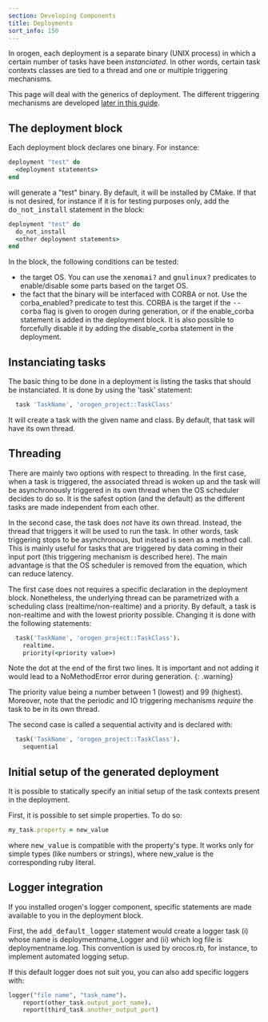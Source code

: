 ```yaml
---
section: Developing Components
title: Deployments
sort_info: 150
---
```


In orogen, each deployment is a separate binary (UNIX process) in which a
certain number of tasks have been _instanciated_. In other words, certain task
contexts classes are tied to a thread and one or multiple triggering mechanisms.

This page will deal with the generics of deployment. The different triggering
mechanisms are developed [later in this guide](triggering/index.html).

The deployment block
--------------------

Each deployment block declares one binary. For instance:

~~~ ruby
deployment "test" do
  <deployment statements>
end
~~~

will generate a "test" binary. By default, it will be installed by CMake. If
that is not desired, for instance if it is for testing purposes only, add the
<tt>do_not_install</tt> statement in the block:

~~~ ruby
deployment "test" do
  do_not_install
  <other deployment statements>
end
~~~

In the block, the following conditions can be tested:

 * the target OS. You can use the <tt>xenomai?</tt> and <tt>gnulinux?</tt>
   predicates to enable/disable some parts based on the target OS.
 * the fact that the binary will be interfaced with CORBA or not. Use the
   corba\_enabled? predicate to test this. CORBA is the target if the
   <tt>\-\-corba</tt> flag is given to orogen during generation, or if the
   enable\_corba statement is added in the deployment block. It is also possible
   to forcefully disable it by adding the disable\_corba statement in the
   deployment.

Instanciating tasks
-------------------

The basic thing to be done in a deployment is listing the tasks that should be
instanciated. It is done by using the 'task' statement:

~~~ ruby
  task 'TaskName', 'orogen_project::TaskClass'
~~~

It will create a task with the given name and class. By default, that task will
have its own thread.

Threading
---------

There are mainly two options with respect to threading. In the first case, when
a task is triggered, the associated thread is woken up and the task will be
asynchronously triggered in its own thread when the OS scheduler decides to do
so. It is the safest option (and the default) as the different tasks are made
independent from each other.

In the second case, the task does *not* have its own thread. Instead, the thread
that triggers it will be used to run the task. In other words, task triggering
stops to be asynchronous, but instead is seen as a method call. This is mainly
useful for tasks that are triggered by data coming in their input port (this
triggering mechanism is described here). The main advantage is that the OS
scheduler is removed from the equation, which can reduce latency.

The first case does not requires a specific declaration in the deployment block.
Nonetheless, the underlying thread can be parametrized with a scheduling class
(realtime/non-realtime) and a priority. By default, a task is non-realtime and
with the lowest priority possible. Changing it is done with the following
statements:

~~~ ruby
  task('TaskName', 'orogen_project::TaskClass').
    realtime.
    priority(<priority value>)
~~~

Note the dot at the end of the first two lines. It is important and not adding
it would lead to a NoMethodError error during generation.
{: .warning}

The priority value being a number between 1 (lowest) and 99 (highest).
Moreover, note that the periodic and IO triggering mechanisms _require_ the task
to be in its own thread.

The second case is called a sequential activity and is declared with:

~~~ ruby
  task('TaskName', 'orogen_project::TaskClass').
    sequential
~~~

Initial setup of the generated deployment
-----------------------------------------

It is possible to statically specify an initial setup of the task contexts
present in the deployment.

First, it is possible to set simple properties. To do so:

~~~ ruby
my_task.property = new_value
~~~

where <tt>new_value</tt> is compatible with the property's type. It works only
for simple types (like numbers or strings), where new_value is the corresponding
ruby literal.

Logger integration
------------------

If you installed orogen's logger component, specific statements are made
available to you in the deployment block.

First, the <tt>add\_default\_logger</tt> statement would create a logger task
(i) whose name is deploymentname\_Logger and (ii) which log file is
deploymentname.log. This convention is used by orocos.rb, for instance, to
implement automated logging setup.

If this default logger does not suit you, you can also add specific loggers
with:

~~~ ruby
logger("file name", "task_name").
    report(other_task.output_port_name).
    report(third_task.another_output_port)
~~~

